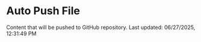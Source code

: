 # Auto Push File

Content that will be pushed to GitHub repository.
Last updated: 06/27/2025, 12:31:49 PM